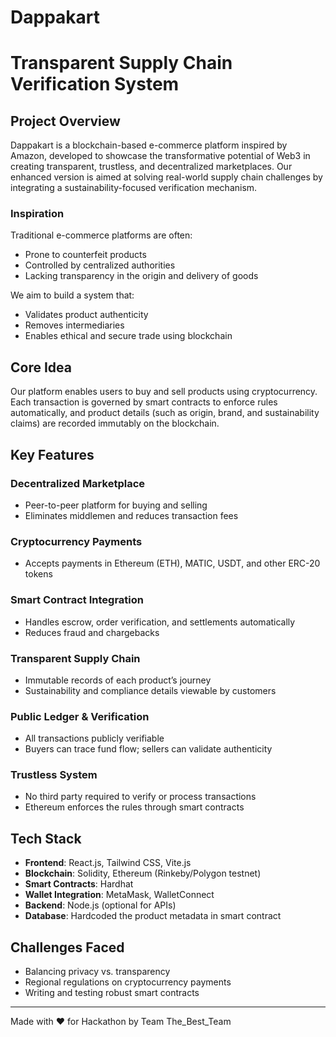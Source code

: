 # Dappakart
# Transparent Supply Chain Verification System

## Project Overview

Dappakart is a blockchain-based e-commerce platform inspired by Amazon, developed to showcase the transformative potential of Web3 in creating transparent, trustless, and decentralized marketplaces. Our enhanced version is aimed at solving real-world supply chain challenges by integrating a sustainability-focused verification mechanism.

### Inspiration

Traditional e-commerce platforms are often:

* Prone to counterfeit products
* Controlled by centralized authorities
* Lacking transparency in the origin and delivery of goods

We aim to build a system that:

* Validates product authenticity
* Removes intermediaries
* Enables ethical and secure trade using blockchain

## Core Idea

Our platform enables users to buy and sell products using cryptocurrency. Each transaction is governed by smart contracts to enforce rules automatically, and product details (such as origin, brand, and sustainability claims) are recorded immutably on the blockchain.

##  Key Features

###  Decentralized Marketplace

* Peer-to-peer platform for buying and selling
* Eliminates middlemen and reduces transaction fees

###  Cryptocurrency Payments

* Accepts payments in Ethereum (ETH), MATIC, USDT, and other ERC-20 tokens

###  Smart Contract Integration

* Handles escrow, order verification, and settlements automatically
* Reduces fraud and chargebacks

###  Transparent Supply Chain

* Immutable records of each product’s journey
* Sustainability and compliance details viewable by customers

###  Public Ledger & Verification

* All transactions publicly verifiable
* Buyers can trace fund flow; sellers can validate authenticity

###  Trustless System

* No third party required to verify or process transactions
* Ethereum enforces the rules through smart contracts

##  Tech Stack

* **Frontend**: React.js, Tailwind CSS, Vite.js
* **Blockchain**: Solidity, Ethereum (Rinkeby/Polygon testnet)
* **Smart Contracts**: Hardhat
* **Wallet Integration**: MetaMask, WalletConnect
* **Backend**: Node.js (optional for APIs)
* **Database**: Hardcoded the product metadata in smart contract
##  Challenges Faced

*  Balancing privacy vs. transparency
*  Regional regulations on cryptocurrency payments
*  Writing and testing robust smart contracts

---

Made with ❤️ for Hackathon by Team The_Best_Team
